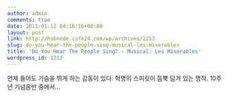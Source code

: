 ```yaml
---
author: admin
comments: true
date: 2011-01-12 04:16:16+00:00
layout: post
link: http://hubnode.cafe24.com/wp/archives/1213
slug: do-you-hear-the-people-sing-musical-les-miserables
title: 'Do You Hear The People Sing? - Musical: Les Miserables'
wordpress_id: 1213
---
```





언제 들어도 가슴을 뛰게 하는 감동이 있다.
혁명의 스피릿이 듬뿍 담겨 있는 명작. 10주년 기념음반 중에서...
